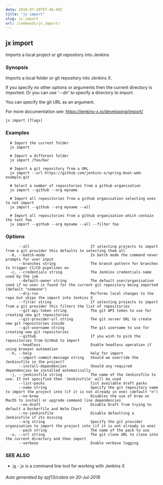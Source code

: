 ```yaml
---
date: 2018-07-20T07:46:49Z
title: "jx import"
slug: jx_import
url: /commands/jx_import/
---
```

## jx import

Imports a local project or git repository into Jenkins

### Synopsis

Imports a local folder or git repository into Jenkins X. 

If you specify no other options or arguments then the current directory is imported. Or you can use '--dir' to specify a directory to import. 

You can specify the git URL as an argument. 

For more documentation see: https://jenkins-x.io/developing/import/

```
jx import [flags]
```

### Examples

```
  # Import the current folder
  jx import
  
  # Import a different folder
  jx import /foo/bar
  
  # Import a git repository from a URL
  jx import --url https://github.com/jenkins-x/spring-boot-web-example.git
  
  # Select a number of repositories from a github organisation
  jx import --github --org myname
  
  # Import all repositories from a github organisation selecting ones to not import
  jx import --github --org myname --all
  
  # Import all repositories from a github organisation which contain the text foo
  jx import --github --org myname --all --filter foo
```

### Options

```
      --all                            If selecting projects to import from a git provider this defaults to selecting them all
  -b, --batch-mode                     In batch mode the command never prompts for user input
      --branches string                The branch pattern for branches to trigger CI/CD pipelines on
  -c, --credentials string             The Jenkins credentials name used by the job
      --default-owner string           The default user/organisation used if no user is found for the current git repository being imported (default "someone")
      --dry-run                        Performs local changes to the repo but skips the import into Jenkins X
      --filter string                  If selecting projects to import from a git provider this filters the list of repositories
      --git-api-token string           The git API token to use for creating new git repositories
      --git-provider-url string        The git server URL to create new git repositories inside
      --git-username string            The git username to use for creating new git repositories
      --github                         If you wish to pick the repositories from GitHub to import
      --headless                       Enable headless operation if using browser automation
  -h, --help                           help for import
      --import-commit-message string   Should we override the Jenkinsfile in the project?
      --install-dependencies           Should any required dependencies be installed automatically
  -j, --jenkinsfile string             The name of the Jenkinsfile to use. If not specified then 'Jenkinsfile' will be used
      --list-packs                     list available draft packs
      --name string                    Specify the git repository name to import the project into (if it is not already in one) (default "n")
      --no-brew                        Disables the use of brew on MacOS to install or upgrade command line dependencies
      --no-draft                       Disable Draft from trying to default a Dockerfile and Helm Chart
      --no-jenkinsfile                 Disable defaulting a Jenkinsfile if its missing
      --org string                     Specify the git provider organisation to import the project into (if it is not already in one)
      --pack string                    The name of the pack to use
  -u, --url string                     The git clone URL to clone into the current directory and then import
      --verbose                        Enable verbose logging
```

### SEE ALSO

* [jx](/commands/jx/)	 - jx is a command line tool for working with Jenkins X

###### Auto generated by spf13/cobra on 20-Jul-2018
